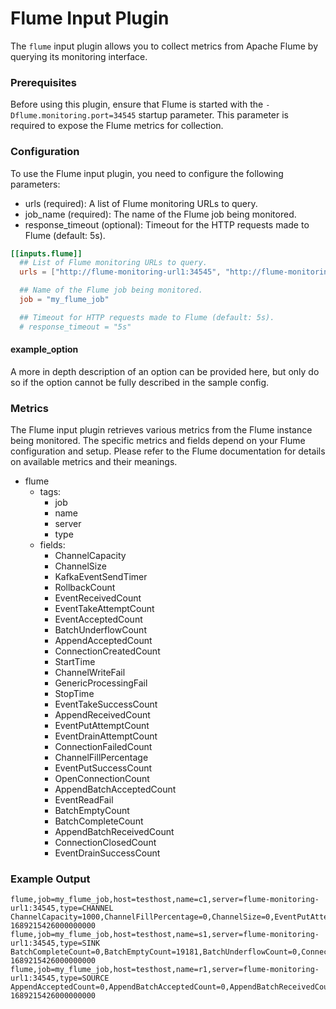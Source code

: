 # Flume Input Plugin

The `flume` input plugin allows you to collect metrics from Apache Flume by querying its monitoring interface.

### Prerequisites

Before using this plugin, ensure that Flume is started with the `-Dflume.monitoring.port=34545` startup parameter. This
parameter is required to expose the Flume metrics for collection.

### Configuration

To use the Flume input plugin, you need to configure the following parameters:

- urls (required): A list of Flume monitoring URLs to query.
- job_name (required): The name of the Flume job being monitored.
- response_timeout (optional): Timeout for the HTTP requests made to Flume (default: 5s).

```toml
[[inputs.flume]]
  ## List of Flume monitoring URLs to query.
  urls = ["http://flume-monitoring-url1:34545", "http://flume-monitoring-url2:34545"]

  ## Name of the Flume job being monitored.
  job = "my_flume_job"

  ## Timeout for HTTP requests made to Flume (default: 5s).
  # response_timeout = "5s"
```

#### example_option

A more in depth description of an option can be provided here, but only do so if the option cannot be fully described in
the sample config.

### Metrics

The Flume input plugin retrieves various metrics from the Flume instance being monitored. The specific metrics and
fields depend on your Flume configuration and setup. Please refer to the Flume documentation for details on available
metrics and their meanings.

- flume
    - tags:
        - job
        - name
        - server
        - type
    - fields:
        - ChannelCapacity
        - ChannelSize
        - KafkaEventSendTimer
        - RollbackCount
        - EventReceivedCount
        - EventTakeAttemptCount
        - EventAcceptedCount
        - BatchUnderflowCount
        - AppendAcceptedCount
        - ConnectionCreatedCount
        - StartTime
        - ChannelWriteFail
        - GenericProcessingFail
        - StopTime
        - EventTakeSuccessCount
        - AppendReceivedCount
        - EventPutAttemptCount
        - EventDrainAttemptCount
        - ConnectionFailedCount
        - ChannelFillPercentage
        - EventPutSuccessCount
        - OpenConnectionCount
        - AppendBatchAcceptedCount
        - EventReadFail
        - BatchEmptyCount
        - BatchCompleteCount
        - AppendBatchReceivedCount
        - ConnectionClosedCount
        - EventDrainSuccessCount

### Example Output

```
flume,job=my_flume_job,host=testhost,name=c1,server=flume-monitoring-url1:34545,type=CHANNEL ChannelCapacity=1000,ChannelFillPercentage=0,ChannelSize=0,EventPutAttemptCount=0,EventPutSuccessCount=0,EventTakeAttemptCount=19182,EventTakeSuccessCount=0,StartTime=1689061980009,StopTime=0 1689215426000000000
flume,job=my_flume_job,host=testhost,name=s1,server=flume-monitoring-url1:34545,type=SINK BatchCompleteCount=0,BatchEmptyCount=19181,BatchUnderflowCount=0,ConnectionClosedCount=0,ConnectionCreatedCount=0,ConnectionFailedCount=0,EventDrainAttemptCount=0,EventDrainSuccessCount=0,KafkaEventSendTimer=0,RollbackCount=0,StartTime=1689061980684,StopTime=0 1689215426000000000
flume,job=my_flume_job,host=testhost,name=r1,server=flume-monitoring-url1:34545,type=SOURCE AppendAcceptedCount=0,AppendBatchAcceptedCount=0,AppendBatchReceivedCount=0,AppendReceivedCount=0,ChannelWriteFail=0,EventAcceptedCount=0,EventReadFail=0,EventReceivedCount=0,GenericProcessingFail=0,OpenConnectionCount=0,StartTime=1689061980555,StopTime=0 1689215426000000000
```
